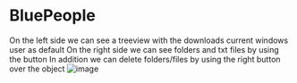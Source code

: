 # BluePeople
On the left side we can see a treeview with the downloads current windows user as default
On the right side we can see folders and txt files by using the button
In addition we can delete folders/files by using the right button over the object
![image](https://user-images.githubusercontent.com/53542058/157171307-156bcf20-7a71-467d-9169-8e261225f8e6.png)
